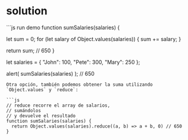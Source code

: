 # solution

\`\`\`js run demo function sumSalaries\(salaries\) {

let sum = 0; for \(let salary of Object.values\(salaries\)\) { sum += salary; }

return sum; // 650 }

let salaries = { "John": 100, "Pete": 300, "Mary": 250 };

alert\( sumSalaries\(salaries\) \); // 650

```text
Otra opción, también podemos obtener la suma utilizando `Object.values` y `reduce`:

```js
// reduce recorre el array de salarios,
// sumándolos
// y devuelve el resultado
function sumSalaries(salaries) {
  return Object.values(salaries).reduce((a, b) => a + b, 0) // 650
}
```

